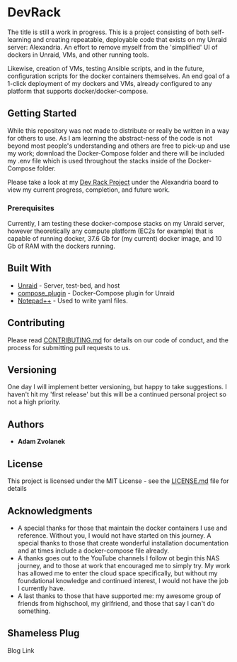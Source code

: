 # DevRack

The title is still a work in progress. This is a project consisting of both self-learning and creating repeatable, deployable code that exists on my Unraid server: Alexandria. An effort to remove myself from the 'simplified' UI of dockers in Unraid, VMs, and other running tools.

Likewise, creation of VMs, testing Ansible scripts, and in the future, configuration scripts for the docker containers themselves. An end goal of a 1-click deployment of my dockers and VMs, already configured to any platform that supports docker/docker-compose.

## Getting Started

While this repository was not made to distribute or really be written in a way for others to use. As I am learning the abstract-ness of the code is not beyond most people's understanding and others are free to pick-up and use my work; download the Docker-Compose folder and there will be included my .env file which is used throughout the stacks inside of the Docker-Compose folder.

Please take a look at my [Dev Rack Project](https://github.com/users/adamzvolanek/projects/1) under the Alexandria board to view my current progress, completion, and future work.

### Prerequisites

Currently, I am testing these docker-compose stacks on my Unraid server, however theoretically any compute platform (EC2s for example) that is capable of running docker, 37.6 Gb for (my current) docker image, and 10 Gb of RAM with the dockers running.


## Built With

* [Unraid](https://unraid.net/) - Server, test-bed, and host
* [compose_plugin](https://github.com/dcflachs/compose_plugin) - Docker-Compose plugin for Unraid
* [Notepad++](https://notepad-plus-plus.org/) - Used to write yaml files.

## Contributing

Please read [CONTRIBUTING.md](https://github.com/adamzvolanek/DevRack/blob/906fd7d4a2b8d2abc9baf3908f005e6e2d9973b6/CONTRIBUTING.md) for details on our code of conduct, and the process for submitting pull requests to us.

## Versioning

One day I will implement better versioning, but happy to take suggestions. I haven't hit my 'first release' but this will be a continued personal project so not a high priority.

## Authors

* **Adam Zvolanek**

## License

This project is licensed under the MIT License - see the [LICENSE.md](LICENSE.md) file for details

## Acknowledgments

* A special thanks for those that maintain the docker containers I use and reference. Without you, I would not have started on this journey. A special thanks to those that create wonderful installation documentation and at times include a docker-compose file already.
* A thanks goes out to the YouTube channels I follow ot begin this NAS journey, and to those at work that encouraged me to simply try. My work has allowed me to enter the cloud space specifically, but without my foundational knowledge and continued interest, I would not have the job I currently have.
* A last thanks to those that have supported me: my awesome group of friends from highschool, my girlfriend, and those that say I can't do something.

## Shameless Plug

Blog Link
